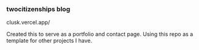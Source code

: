 ### twocitizenships blog

clusk.vercel.app/

Created this to serve as a portfolio and contact page.  Using this repo as a template for other projects I have.
